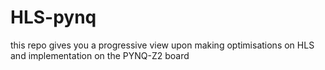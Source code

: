 # HLS-pynq
this repo gives you a progressive view upon making optimisations on HLS and implementation on the PYNQ-Z2 board
